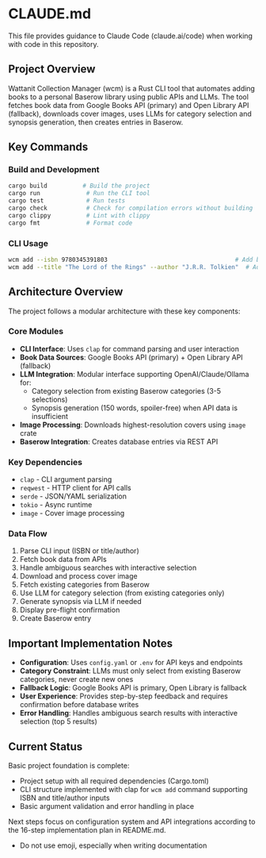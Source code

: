 # CLAUDE.md

This file provides guidance to Claude Code (claude.ai/code) when working with code in this repository.

## Project Overview

Wattanit Collection Manager (wcm) is a Rust CLI tool that automates adding books to a personal Baserow library using public APIs and LLMs. The tool fetches book data from Google Books API (primary) and Open Library API (fallback), downloads cover images, uses LLMs for category selection and synopsis generation, then creates entries in Baserow.

## Key Commands

### Build and Development
```bash
cargo build          # Build the project
cargo run             # Run the CLI tool
cargo test            # Run tests
cargo check           # Check for compilation errors without building
cargo clippy          # Lint with clippy
cargo fmt             # Format code
```

### CLI Usage
```bash
wcm add --isbn 9780345391803                                    # Add book by ISBN
wcm add --title "The Lord of the Rings" --author "J.R.R. Tolkien"  # Add book by title/author
```

## Architecture Overview

The project follows a modular architecture with these key components:

### Core Modules
- **CLI Interface**: Uses `clap` for command parsing and user interaction
- **Book Data Sources**: Google Books API (primary) + Open Library API (fallback)
- **LLM Integration**: Modular interface supporting OpenAI/Claude/Ollama for:
  - Category selection from existing Baserow categories (3-5 selections)
  - Synopsis generation (150 words, spoiler-free) when API data is insufficient
- **Image Processing**: Downloads highest-resolution covers using `image` crate
- **Baserow Integration**: Creates database entries via REST API

### Key Dependencies
- `clap` - CLI argument parsing
- `reqwest` - HTTP client for API calls
- `serde` - JSON/YAML serialization
- `tokio` - Async runtime
- `image` - Cover image processing

### Data Flow
1. Parse CLI input (ISBN or title/author)
2. Fetch book data from APIs
3. Handle ambiguous searches with interactive selection
4. Download and process cover image
5. Fetch existing categories from Baserow
6. Use LLM for category selection (from existing categories only)
7. Generate synopsis via LLM if needed
8. Display pre-flight confirmation
9. Create Baserow entry

## Important Implementation Notes

- **Configuration**: Uses `config.yaml` or `.env` for API keys and endpoints
- **Category Constraint**: LLMs must only select from existing Baserow categories, never create new ones
- **Fallback Logic**: Google Books API is primary, Open Library is fallback
- **User Experience**: Provides step-by-step feedback and requires confirmation before database writes
- **Error Handling**: Handles ambiguous search results with interactive selection (top 5 results)

## Current Status

Basic project foundation is complete:
- Project setup with all required dependencies (Cargo.toml)
- CLI structure implemented with clap for `wcm add` command supporting ISBN and title/author inputs
- Basic argument validation and error handling in place

Next steps focus on configuration system and API integrations according to the 16-step implementation plan in README.md.
- Do not use emoji, especially when writing documentation